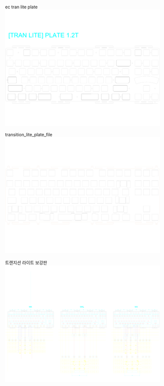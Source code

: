 <br/>ec tran lite plate<br/>![image](./ec%20tran%20lite%20plate.png)<br/>
<br/>transition_lite_plate_file<br/>![image](./transition_lite_plate_file.png)<br/>
<br/>트랜지션 라이트 보강판<br/>![image](./트랜지션%20라이트%20보강판.png)<br/>
